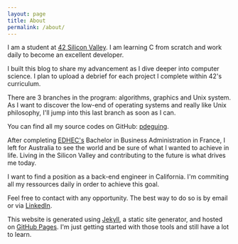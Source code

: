 ```yaml
---
layout: page
title: About
permalink: /about/
---
```


I am a student at [42 Silicon Valley](https://www.42.us.org/). I am learning C from scratch and work daily to become an excellent developer. 

I built this blog to share my advancement as I dive deeper into computer science. I plan to upload a debrief for each project I complete within 42's curriculum.

There are 3 branches in the program: algorithms, graphics and Unix system. As I want to discover the low-end of operating systems and really like Unix philosophy, I'll jump into this last branch as soon as I can.

You can find all my source codes on GitHub: [pdeguing](https://github.com/pdeguing?tab=repositories).

After completing [EDHEC's](https://www.edhec.edu/) Bachelor in Business Administration in France, I left for Australia to see the world and be sure of what I wanted to achieve in life. Living in the Silicon Valley and contributing to the future is what drives me today.

I want to find a position as a back-end engineer in California. I'm commiting all my ressources daily in order to achieve this goal.

Feel free to contact with any opportunity. The best way to do so is by email or via [LinkedIn](https://www.linkedin.com/in/pqdeguingand/).

This website is generated using [Jekyll](https://jekyllrb.com/), a static site generator, and hosted on [GitHub Pages](https://pages.github.com/). I'm just getting started with those tools and still have a lot to learn. 
